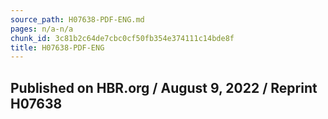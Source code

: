 ```yaml
---
source_path: H07638-PDF-ENG.md
pages: n/a-n/a
chunk_id: 3c81b2c64de7cbc0cf50fb354e374111c14bde8f
title: H07638-PDF-ENG
---
```

## Published on HBR.org / August 9, 2022 / Reprint H07638
